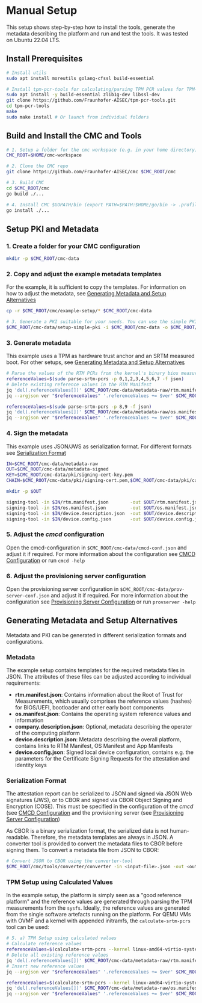 # Manual Setup

This setup shows step-by-step how to install the tools, generate the metadata describing the
platform and run and test the tools. It was tested on Ubuntu 22.04 LTS.

## Install Prerequisites

```sh
# Install utils
sudo apt install moreutils golang-cfssl build-essential

# Install tpm-pcr-tools for calculating/parsing TPM PCR values for TPM-based attestation
sudo apt install -y build-essential zlib1g-dev libssl-dev
git clone https://github.com/Fraunhofer-AISEC/tpm-pcr-tools.git
cd tpm-pcr-tools
make
sudo make install # Or launch from individual folders
```

## Build and Install the CMC and Tools

```sh
# 1. Setup a folder for the cmc workspace (e.g. in your home directory)
CMC_ROOT=$HOME/cmc-workspace

# 2. Clone the CMC repo
git clone https://github.com/Fraunhofer-AISEC/cmc $CMC_ROOT/cmc

# 3. Build CMC
cd $CMC_ROOT/cmc
go build ./...

# 4. Install CMC $GOPATH/bin (export PATH=$PATH:$HOME/go/bin -> .profile/.bashrc)
go install ./...
```

## Setup PKI and Metadata

### 1. Create a folder for your CMC configuration

```sh
mkdir -p $CMC_ROOT/cmc-data
```

### 2. Copy and adjust the example metadata templates
For the example, it is sufficient to copy the templates. For information on how to adjust
the metadata, see [Generating Metadata and Setup Alternatives](#generating-metadata-and-setup-alternatives)
```sh
cp -r $CMC_ROOT/cmc/example-setup/* $CMC_ROOT/cmc-data
```

```sh
# 3. Generate a PKI suitable for your needs. You can use the simple PKI example-setup for testing:
$CMC_ROOT/cmc-data/setup-simple-pki -i $CMC_ROOT/cmc-data -o $CMC_ROOT/cmc-data/pki
```

### 3. Generate metadata

This example uses a TPM as hardware trust anchor and an SRTM measured boot. For other setups,
see [Generating Metadata and Setup Alternatives](#generating-metadata-and-setup-alternatives)

```sh
# Parse the values of the RTM PCRs from the kernel's binary bios measurements as reference values
referenceValues=$(sudo parse-srtm-pcrs -p 0,1,2,3,4,5,6,7 -f json)
# Delete existing reference values in the RTM Manifest
jq 'del(.referenceValues[])' $CMC_ROOT/cmc-data/metadata-raw/rtm.manifest.json | sponge $CMC_ROOT/cmc-data/metadata-raw/rtm.manifest.json
jq --argjson ver "$referenceValues" '.referenceValues += $ver' $CMC_ROOT/cmc-data/metadata-raw/rtm.manifest.json | sponge $CMC_ROOT/cmc-data/metadata-raw/rtm.manifest.json

referenceValues=$(sudo parse-srtm-pcrs -p 8,9 -f json)
jq 'del(.referenceValues[])' $CMC_ROOT/cmc-data/metadata-raw/os.manifest.json | sponge $CMC_ROOT/cmc-data/metadata-raw/os.manifest.json
jq --argjson ver "$referenceValues" '.referenceValues += $ver' $CMC_ROOT/cmc-data/metadata-raw/os.manifest.json | sponge $CMC_ROOT/cmc-data/metadata-raw/os.manifest.json
```

### 4. Sign the metadata

This example uses JSON/JWS as serialization format. For different formats
see [Serialization Format](#serialization-format)

```sh
IN=$CMC_ROOT/cmc-data/metadata-raw
OUT=$CMC_ROOT/cmc-data/metadata-signed
KEY=$CMC_ROOT/cmc-data/pki/signing-cert-key.pem
CHAIN=$CMC_ROOT/cmc-data/pki/signing-cert.pem,$CMC_ROOT/cmc-data/pki/ca.pem

mkdir -p $OUT

signing-tool -in $IN/rtm.manifest.json        -out $OUT/rtm.manifest.json        -keys $KEY -x5cs $CHAIN
signing-tool -in $IN/os.manifest.json         -out $OUT/os.manifest.json         -keys $KEY -x5cs $CHAIN
signing-tool -in $IN/device.description.json  -out $OUT/device.description.json  -keys $KEY -x5cs $CHAIN
signing-tool -in $IN/device.config.json       -out $OUT/device.config.json       -keys $KEY -x5cs $CHAIN
```

### 5. Adjust the *cmcd* configuration

Open the cmcd-configuration in `$CMC_ROOT/cmc-data/cmcd-conf.json` and adjust it if required.
For more information about the configuration see [CMCD Configuration](#cmcd-configuration)
or run `cmcd -help`

### 6. Adjust the provisioning server configuration
Open the provisioning server configuration in `$CMC_ROOT/cmc-data/prov-server-conf.json` and
adjust it if required. For more information about the configuration see
[Provisioning Server Configuration](#provisioning-server-configuration) or run `provserver -help`

## Generating Metadata and Setup Alternatives

Metadata and PKI can be generated in different serialization formats and configurations.

### Metadata

The example setup contains templates for the required metadata files in JSON. The attributes
of these files can be adjusted according to individual requirements:

- **rtm.manifest.json**: Contains information about the Root of Trust for Measurements, which
usually comprises the reference values (hashes) for BIOS/UEFI, bootloader and other early boot
components
- **os.manifest.json**: Contains the operating system reference values and information
- **company.description.json**: Optional, metadata describing the operater of the computing platform
- **device.description.json**: Metadata describing the overall platform, contains links to
RTM Manifest, OS Manifest and App Manifests
- **device.config.json**: Signed local device configuration, contains e.g. the parameters for
the Certificate Signing Requests for the attestation and identity keys

### Serialization Format

The attestation report can be serialized to JSON and signed via JSON Web signatures (JWS), or to
CBOR and signed via CBOR Object Signing and Encryption (COSE). This must be specified in the
configuration of the *cmcd* (see [CMCD Configuration](#cmcd-configuration) and the
provisioning server (see [Provisioning Server Configuration](#provisioning-server-configuration))

As CBOR is a binary serialization format, the serialized data is not human-readable. Therefore, the
metadata templates are always in JSON. A converter tool is provided to convert the metadata files
to CBOR before signing them. To convert a metadata file from JSON to CBOR:

```sh
# Convert JSON to CBOR using the converter-tool
$CMC_ROOT/cmc/tools/converter/converter -in <input-file>.json -out <output-file.cbor> -inform json -outform cbor
```

### TPM Setup using Calculated Values

In the example setup, the platform is simply seen as a "good reference platform" and the
reference values are generated through parsing the TPM measurements from the `sysfs`. Ideally, the
reference values are generated from the single software artefacts running on the platform. For
QEMU VMs with OVMF and a kernel with appended initramfs, the `calculate-srtm-pcrs` tool can
be used:

```sh
# 5. a) TPM Setup using calculated values
# Calculate reference values
referenceValues=$(calculate-srtm-pcrs --kernel linux-amd64-virtio-systemd-debug.bzImage --ovmf OVMF-DEBUG.fd --format json --pcrs 0,1,2,3,6,7 --eventlog --config configs/ovmf-f80580f56b.cfg)
# Delete all existing reference values
jq 'del(.referenceValues[])' $CMC_ROOT/cmc-data/metadata-raw/rtm.manifest.json | sponge $CMC_ROOT/cmc-data/metadata-raw/rtm.manifest.json
# Insert new reference values
jq --argjson ver "$referenceValues" '.referenceValues += $ver' $CMC_ROOT/cmc-data/metadata-raw/rtm.manifest.json | sponge $CMC_ROOT/cmc-data/metadata-raw/rtm.manifest.json

referenceValues=$(calculate-srtm-pcrs --kernel linux-amd64-virtio-systemd-debug.bzImage --ovmf OVMF-DEBUG.fd --format json --pcrs 4,5 --eventlog --config configs/ovmf-f80580f56b.cfg)
jq 'del(.referenceValues[])' $CMC_ROOT/cmc-data/metadata-raw/os.manifest.json | sponge $CMC_ROOT/cmc-data/metadata-raw/os.manifest.json
jq --argjson ver "$referenceValues" '.referenceValues += $ver' $CMC_ROOT/cmc-data/metadata-raw/os.manifest.json | sponge $CMC_ROOT/cmc-data/metadata-raw/os.manifest.json
```
